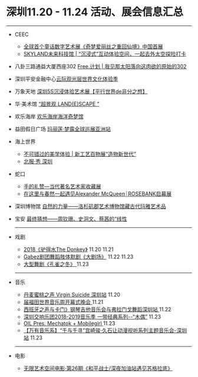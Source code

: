 # 深圳11.20 - 11.24 活动、展会信息汇总

----------------------------------------------------------------

* CEEC 

  * [        ](https://www.douban.com/event/31109958/) [ 全球首个童话数字艺术展《奇梦爱丽丝之重回仙境》中国首展](https://www.douban.com/event/31109958/)
  * [        ](https://www.douban.com/event/31080998/)   [SKYLAND未来科技馆 | “沉浸式”互动体验空间，一起去外太空探险打卡          ](https://www.douban.com/event/31080998/)

* 八卦三路通益大厦西座302  [Free.计划  | 我见那太阳落向这肉欲的原始的302](https://www.douban.com/event/31334383/)

* 深圳平安金融中心[云际观光层世界文化体验季](https://www.douban.com/event/31407533/)

* 万象天地 [        ](https://www.douban.com/event/31307010/)    [深圳5S沉浸体验艺术展【平行世界de非分之想】](https://www.douban.com/event/31340905/)

* 华·美术馆           [ “超景观 LAND(E)SCAPE ” ](https://www.douban.com/event/31204408/)

* 欢乐海岸         [   欢乐海岸海洋奇梦馆](https://www.douban.com/event/31418921/)

* 益田假日广场    [玛丽莲·梦露全球巡展亚洲站](https://www.douban.com/event/30737812/)

* 海上世界

  * [不可错过的美学体验 | 新工艺百物展“造物新世代”](https://www.douban.com/event/31377057/)
  * [北服·秀 深圳](https://www.douban.com/event/31095344/)

* 蛇口

  *  [手的礼赞—当代著名艺术家收藏展](https://www.douban.com/event/31301335/)
  *  [在这里与春然一起遇见Alexander McQueen┊ROSEBANK启幕展](https://www.douban.com/event/31379932/)

* 深圳博物馆 [自然的力量——洛杉矶郡艺术博物馆藏古代玛雅艺术品](https://www.douban.com/event/31340676/)

* 宝安 [最终猜想——周钦珊、史泂文、蔡茜的“线性](https://www.douban.com/event/31376825/)

  ---------------------------------------------

* 戏剧

  *  [2018《驴得水The Donkey》](https://www.douban.com/event/31343611/) 11.20   11.21
  * [Gabez剧团舞蹈肢体默剧《大剧场》](https://www.douban.com/event/31154203/) 11.22   11.23
  * [大型舞剧《孔雀之冬》 ](https://www.douban.com/event/31021318/) 11.23

  ----------------------------------

* 音乐

  * [丹麦蜜桃之声 Virgin Suicide 深圳站](https://www.douban.com/event/31459018/) 11.20
  * [届福田世界音乐周开幕式晚会          ](https://www.douban.com/event/31340912/) 11.21
  * [西班牙之声与卡门》钢琴吉他音乐会与弗拉门戈舞蹈深圳站          ](https://www.douban.com/event/31157309/) 11.22
  * [深圳交响乐团2018-2019音乐季 一带经典系列--“木偶”](https://www.douban.com/event/30976609/)	11.23
  * [OIL Pres. Mechatok + Mobilegirl          ](https://www.douban.com/event/31471940/) 11.23
  * [ 【万有音乐系】“千与千寻”宫崎骏·久石让动漫视听系列主题音乐会-深圳站](https://www.douban.com/event/29950261/) 11.23

  --------------------------------------------------------------------

* 电影

  * [无限艺术空间电影·第26期《和平战士/深夜加油站遇见苏格拉底》](https://www.douban.com/event/30898448/)

    ​

    ​

    ​

    ​

    ​

    ​